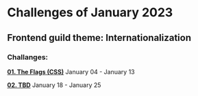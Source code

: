 # Challenges of January 2023
## Frontend guild theme: Internationalization

### Challanges:
**[01. The Flags (CSS)](/the_flags)**
January 04 - January 13

**[02. TBD](/)**
January 18 - January 25


